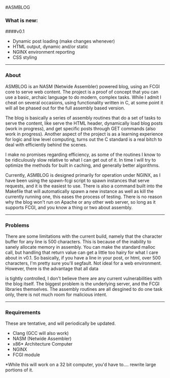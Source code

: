 #ASMBLOG

### What is new:

####v0.1
+ Dynamic post loading (make changes whenever)
+ HTML output, dynamic and/or static
+ NGINX environment reporting
+ CSS styling

****

### About

ASMBLOG is an NASM (Netwide Assembler) powered blog, using an FCGI core to serve web content. The project is a proof of concept that you can use a basic, archaic language to do modern, complex tasks. While I admit I cheat on several occasions, using functionality written in C, at some point it will all be phased out for the full assembly based version. 

The blog is basically a series of assembly routines that do a set of tasks to serve the content, like serve the HTML header, dynamically load blog posts (work in progress), and get specific posts through GET commands (also work in progress). Another aspect of the project is as a learning experience for logic and low level computing, turns out the C standard is a real bitch to deal with efficiently behind the scenes. 

I make no promises regarding efficiency, as some of the routines I know to be ridiculously slow relative to what I can get out of it. In time I will try to optimize the methods for built in caching, and generally better algorithms. 

Currently, ASMBLOG is designed primarily for operation under NGINX, as I have been using the spawn-fcgi script to spawn instances that serve requests, and it is the easiest to use. There is also a command built into the Makefile that will automatically spawn a new instance as well as kill the currently running one, this eases the process of testing. There is no reason why the blog won't run on Apache or any other web server, so long as it supports FCGI, and you know a thing or two about assembly.

****

### Problems 

There are some limitations with the current build, namely that the character buffer for any line is 500 characters. This is because of the inability to sanely allocate memory in assembly. You can make the standard malloc call, but handling that return value can get a little too hairy for what I care about in v0.1. So basically, if you have a line in your post, or html, over 500 characters, I'm pretty sure you'll segfault. Not ideal for a web environment. However, there is the advantage that all data

is tightly controlled, I don't believe there are any current vulnerabilities with the blog itself. The biggest problem is the underlying server, and the FCGI libraries themselves. The assembly routines are all desgined to do one task only, there is not much room for malicious intent. 

****

### Requirements
These are tentative, and will periodically be updated. 

+ Clang (GCC will also work)
+ NASM (Netwide Assembler)
+ x86* Architecture Computer
+ NGINX
+ FCGI module

*While this will work on a 32 bit computer, you'd have to.... rewrite large portions of it. 
